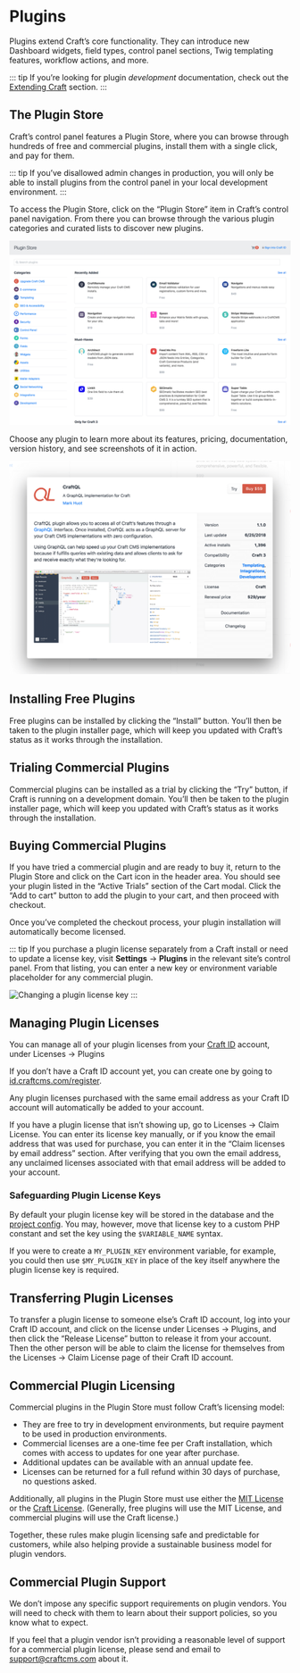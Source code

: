 # Plugins

Plugins extend Craft’s core functionality. They can introduce new Dashboard widgets, field types, control panel sections, Twig templating features, workflow actions, and more.

::: tip
If you’re looking for plugin _development_ documentation, check out the [Extending Craft](extend/README.md) section.
:::

## The Plugin Store

Craft’s control panel features a Plugin Store, where you can browse through hundreds of free and commercial plugins, install them with a single click, and pay for them.

::: tip
If you’ve disallowed admin changes in production, you will only be able to install plugins from the control panel in your local development environment.
:::

To access the Plugin Store, click on the “Plugin Store” item in Craft’s control panel navigation. From there you can browse through the various plugin categories and curated lists to discover new plugins.

![The Craft Plugin Store](./images/plugin-store.png)

Choose any plugin to learn more about its features, pricing, documentation, version history, and see screenshots of it in action.

![A plugin’s modal window within the Plugin Store](./images/plugin-store-plugin.png)

## Installing Free Plugins

Free plugins can be installed by clicking the “Install” button. You’ll then be taken to the plugin installer page, which will keep you updated with Craft’s status as it works through the installation.

## Trialing Commercial Plugins

Commercial plugins can be installed as a trial by clicking the “Try” button, if Craft is running on a development domain. You’ll then be taken to the plugin installer page, which will keep you updated with Craft’s status as it works through the installation.

## Buying Commercial Plugins

If you have tried a commercial plugin and are ready to buy it, return to the Plugin Store and click on the Cart icon in the header area. You should see your plugin listed in the “Active Trials” section of the Cart modal. Click the “Add to cart” button  to add the plugin to your cart, and then proceed with checkout.

Once you’ve completed the checkout process, your plugin installation will automatically become licensed.

::: tip
If you purchase a plugin license separately from a Craft install or need to update a license key, visit **Settings** → **Plugins** in the relevant site’s control panel. From that listing, you can enter a new key or environment variable placeholder for any commercial plugin.

![Changing a plugin license key](./images/changing-plugin-license-key.gif)
:::

## Managing Plugin Licenses

You can manage all of your plugin licenses from your [Craft ID](https://id.craftcms.com/) account, under Licenses → Plugins

If you don’t have a Craft ID account yet, you can create one by going to [id.craftcms.com/register](https://id.craftcms.com/register).

Any plugin licenses purchased with the same email address as your Craft ID account will automatically be added to your account.

If you have a plugin license that isn’t showing up, go to Licenses → Claim License. You can enter its license key manually, or if you know the email address that was used for purchase, you can enter it in the “Claim licenses by email address” section. After verifying that you own the email address, any unclaimed licenses associated with that email address will be added to your account.

### Safeguarding Plugin License Keys

By default your plugin license key will be stored in the database and the [project config](project-config.md). You may, however, move that license key to a custom PHP constant and set the key using the `$VARIABLE_NAME` syntax.

If you were to create a `MY_PLUGIN_KEY` environment variable, for example, you could then use `$MY_PLUGIN_KEY` in place of the key itself anywhere the plugin license key is required.

## Transferring Plugin Licenses

To transfer a plugin license to someone else’s Craft ID account, log into your Craft ID account, and click on the license under Licenses → Plugins, and then click the “Release License” button to release it from your account. Then the other person will be able to claim the license for themselves from the Licenses → Claim License page of their Craft ID account.

## Commercial Plugin Licensing

Commercial plugins in the Plugin Store must follow Craft’s licensing model:

- They are free to try in development environments, but require payment to be used in production environments.
- Commercial licenses are a one-time fee per Craft installation, which comes with access to updates for one year after purchase.
- Additional updates can be available with an annual update fee.
- Licenses can be returned for a full refund within 30 days of purchase, no questions asked.

Additionally, all plugins in the Plugin Store must use either the [MIT License](https://opensource.org/licenses/MIT) or the [Craft License](https://craftcms.github.io/license/). (Generally, free plugins will use the MIT License, and commercial plugins will use the Craft license.)

Together, these rules make plugin licensing safe and predictable for customers, while also helping provide a sustainable business model for plugin vendors.

## Commercial Plugin Support

We don’t impose any specific support requirements on plugin vendors. You will need to check with them to learn about their support policies, so you know what to expect.

If you feel that a plugin vendor isn’t providing a reasonable level of support for a commercial plugin license, please send and email to <support@craftcms.com> about it.
